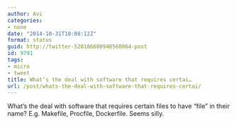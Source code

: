 ```yaml
---
author: Avi
categories:
- none
date: "2014-10-31T10:08:12Z"
format: status
guid: http://twitter-528186680948568064-post
id: 9791
tags:
- micro
- tweet
title: What’s the deal with software that requires certai…
url: /post/whats-the-deal-with-software-that-requires-certai/
---
```

What’s the deal with software that requires certain files to have “file” in their name? E.g. Makefile, Procfile, Dockerfile. Seems silly.